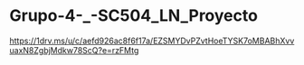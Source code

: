# Grupo-4-_-SC504_LN_Proyecto

https://1drv.ms/u/c/aefd926ac8f6f17a/EZSMYDvPZvtHoeTYSK7oMBABhXvvuaxN8ZgbjMdkw78ScQ?e=rzFMtg 
